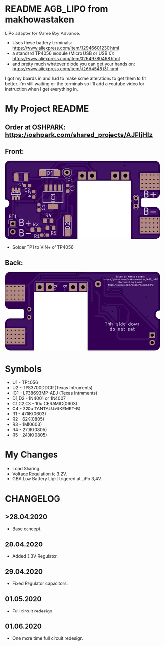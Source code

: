 # README AGB_LIPO from makhowastaken

LiPo adapter for Game Boy Advance.

* Uses these battery terminals: https://www.aliexpress.com/item/32946601230.html
* a standard TP4056 module (Micro USB or USB C): https://www.aliexpress.com/item/32649780468.html
* and pretty much whatever diode you can get your hands on: https://www.aliexpress.com/item/32664545131.html

I got my boards in and had to make some alterations to get them to fit better. I'm still waiting on the terminals so I'll add a youtube video for instruction when I get everything in.
# My Project README

## Order at OSHPARK: https://oshpark.com/shared_projects/AJPIjHIz

## Front:
![front](front.png)

* Solder TP1 to VIN+ of TP4056
## Back:
![back](back.png)

# Symbols
* U1 - TP4056
* U2 - TPS3700DDCR (Texas Intruments)
* IC1 - LP38693MP-ADJ (Texas Intruments)
* D1,D2 - 1N4001 or 1N4007
* C1,C2,C3 - 10u CERAMIC(0603)
* C4 - 220u TANTALUM(KEMET-B)
* R1 - 470K(0603)
* R2 - 62K(0805)
* R3 - 1M(0603)
* R4 - 270K(0805)
* R5 - 240K(0805)

# My Changes

* Load Sharing.
* Voltage Regulation to 3.2V.
* GBA Low Battery Light trigered at LiPo 3,4V.


# CHANGELOG
## >28.04.2020
* Base concept.

## 28.04.2020
* Added 3.3V Regulator.

## 29.04.2020
* Fixed Regulator capacitors.

## 01.05.2020
* Full circuit redesign.

## 01.06.2020
* One more time full circuit redesign.
